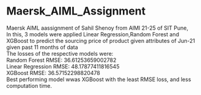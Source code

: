 # Maersk_AIML_Assignment
Maersk AIML aassignment of Sahil Shenoy from AIMl 21-25 of SIT Pune,</br>
In this, 3 models were applied Linear Regression,Random Forest and XGBoost to predict the sourcing price of product given attributes of Jun-21 given past 11 months of data</br>
The losses of the respective models were:</br>
Random Forest RMSE: 36.61253659002782</br>
Linear Regression RMSE: 48.17877411816545</br>
XGBoost RMSE: 36.57152298820478</br>
Best performing model wwas XGBoost with the least RMSE loss, and less computation time.


